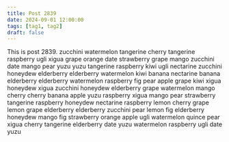 ```yaml
---
title: Post 2839
date: 2024-09-01 12:00:00
tags: [tag1, tag2]
draft: false
---
```

This is post 2839.
zucchini
watermelon
tangerine
cherry
tangerine
raspberry
ugli
xigua
grape
orange
date
strawberry
grape
mango
zucchini
date
mango
pear
yuzu
yuzu
tangerine
raspberry
kiwi
ugli
nectarine
zucchini
honeydew
elderberry
elderberry
watermelon
kiwi
banana
nectarine
banana
elderberry
elderberry
watermelon
raspberry
fig
pear
apple
grape
kiwi
xigua
honeydew
xigua
zucchini
honeydew
elderberry
grape
watermelon
mango
cherry
cherry
banana
apple
yuzu
raspberry
xigua
mango
pear
strawberry
tangerine
raspberry
honeydew
nectarine
raspberry
lemon
cherry
grape
lemon
grape
elderberry
elderberry
zucchini
pear
lemon
fig
elderberry
honeydew
mango
fig
strawberry
orange
apple
ugli
watermelon
quince
pear
xigua
cherry
tangerine
elderberry
date
yuzu
watermelon
raspberry
ugli
date
yuzu
